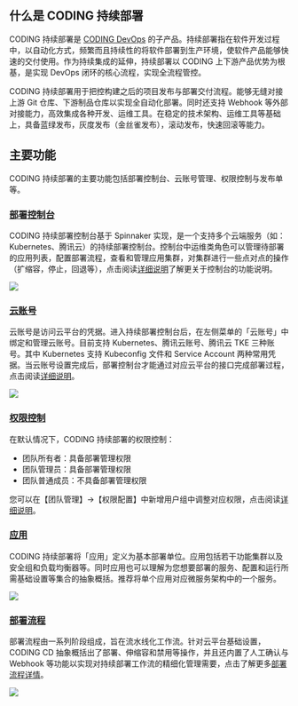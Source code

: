 ## 什么是 CODING 持续部署

CODING 持续部署是 [CODING DevOps](https://cloud.tencent.com/product/coding) 的子产品。持续部署指在软件开发过程中，以自动化方式，频繁而且持续性的将软件部署到生产环境，使软件产品能够快速的交付使用。作为持续集成的延伸，持续部署以 CODING 上下游产品优势为根基，是实现 DevOps 闭环的核心流程，实现全流程管控。

CODING 持续部署用于把控构建之后的项目发布与部署交付流程。能够无缝对接上游 Git 仓库、下游制品仓库以实现全自动化部署。同时还支持 Webhook 等外部对接能力，高效集成各种开发、运维工具。在稳定的技术架构、运维工具等基础上，具备蓝绿发布，灰度发布（金丝雀发布），滚动发布，快速回滚等能力。

## 主要功能

CODING 持续部署的主要功能包括部署控制台、云账号管理、权限控制与发布单等。

### [部署控制台](#console)

CODING 持续部署控制台基于 Spinnaker 实现，是一个支持多个云端服务（如：Kubernetes、腾讯云）的持续部署控制台。控制台中运维类角色可以管理待部署的应用列表，配置部署流程，查看和管理应用集群，对集群进行一些点对点的操作（扩缩容，停止，回退等），点击阅读[详细说明](console.html)了解更关于控制台的功能说明。

![](https://help-assets.codehub.cn/enterprise/20211227145710.png)

### [云账号](#account)

云账号是访问云平台的凭据。进入持续部署控制台后，在左侧菜单的「云账号」中绑定和管理云账号。目前支持 Kubernetes、腾讯云账号、腾讯云 TKE 三种账号。其中 Kubernetes 支持 Kubeconfig 文件和 Service Account 两种常用凭据。当云账号设置完成后，部署控制台才能通过对应云平台的接口完成部署过程，点击阅读[详细说明](cloudaccount.html)。

![](https://help-assets.codehub.cn/enterprise/20210323172241.png)

### [权限控制](#auth)

在默认情况下，CODING 持续部署的权限控制：

*   团队所有者：具备部署管理权限
*   团队管理员：具备部署管理权限
*   团队普通成员：不具备部署管理权限

您可以在【团队管理】->【权限配置】中新增用户组中调整对应权限，点击阅读[详细说明](/docs/cd/rbac.html)。

### [应用](#application)

CODING 持续部署将「应用」定义为基本部署单位。应用包括若干功能集群以及安全组和负载均衡器等。同时应用也可以理解为您想要部署的服务、配置和运行所需基础设置等集合的抽象概括。推荐将单个应用对应微服务架构中的一个服务。

![](https://help-assets.codehub.cn/enterprise/20210322171728.png)

### [部署流程](#deploy-process)

部署流程由一系列阶段组成，旨在流水线化工作流。针对云平台基础设置，CODING CD 抽象概括出了部署、伸缩容和禁用等操作，并且还内置了人工确认与 Webhook 等功能以实现对持续部署工作流的精细化管理需要，点击了解更多[部署流程详情](#/docs/cd/pipe/overview.html)。

![](https://help-assets.codehub.cn/enterprise/20210322175354.png)
